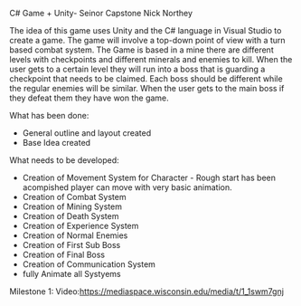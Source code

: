 C# Game + Unity- Seinor Capstone
Nick Northey

The idea of this game uses Unity and the C# language in Visual Studio to create a game. The game will involve a top-down point of view with a turn based combat system. The Game is based in a mine there are different levels with checkpoints and different minerals and enemies to kill. When the user gets to a certain level they will run into a boss that is guarding a checkpoint that needs to be claimed. Each boss should be different while the regular enemies will be similar. When the user gets to the main boss if they defeat them they have won the game.

What has been done:
- General outline and layout created
- Base Idea created

What needs to be developed:
- Creation of Movement System for Character - Rough start has been acompished player can move with very basic animation.
- Creation of Combat System
- Creation of Mining System
- Creation of Death System
- Creation of Experience System
- Creation of Normal Enemies
- Creation of First Sub Boss
- Creation of Final Boss
- Creation of Communication System
- fully Animate all Systyems


Milestone 1: Video:https://mediaspace.wisconsin.edu/media/t/1_1swm7gnj
